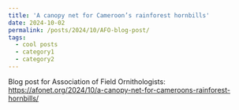 ```yaml
---
title: 'A canopy net for Cameroon’s rainforest hornbills'
date: 2024-10-02
permalink: /posts/2024/10/AFO-blog-post/
tags:
  - cool posts
  - category1
  - category2
---
```


Blog post for Association of Field Ornithologists:
<a href = "https://afonet.org/2024/10/a-canopy-net-for-cameroons-rainforest-hornbills/" target="_blank">https://afonet.org/2024/10/a-canopy-net-for-cameroons-rainforest-hornbills/</a>
